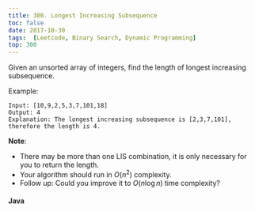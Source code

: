 ```yaml
---
title: 300. Longest Increasing Subsequence
toc: false
date: 2017-10-30
tags:  [Leetcode, Binary Search, Dynamic Programming]
top: 300
---
```


Given an unsorted array of integers, find the length of longest increasing subsequence.

Example:

```
Input: [10,9,2,5,3,7,101,18]
Output: 4 
Explanation: The longest increasing subsequence is [2,3,7,101], therefore the length is 4. 
```

**Note**:

* There may be more than one LIS combination, it is only necessary for you to return the length.
* Your algorithm should run in $O(n^2)$ complexity.
* Follow up: Could you improve it to $O(n \log n)$ time complexity?


#### Java


